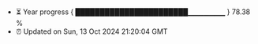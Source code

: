 - ⏳ Year progress { ███████████████████████▁▁▁▁▁▁▁ } 78.38 %
- ⏰ Updated on Sun, 13 Oct 2024 21:20:04 GMT

